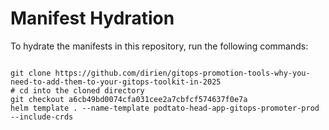 
# Manifest Hydration

To hydrate the manifests in this repository, run the following commands:

```shell

git clone https://github.com/dirien/gitops-promotion-tools-why-you-need-to-add-them-to-your-gitops-toolkit-in-2025
# cd into the cloned directory
git checkout a6cb49bd0074cfa031cee2a7cbfcf574637f0e7a
helm template . --name-template podtato-head-app-gitops-promoter-prod --include-crds
```
